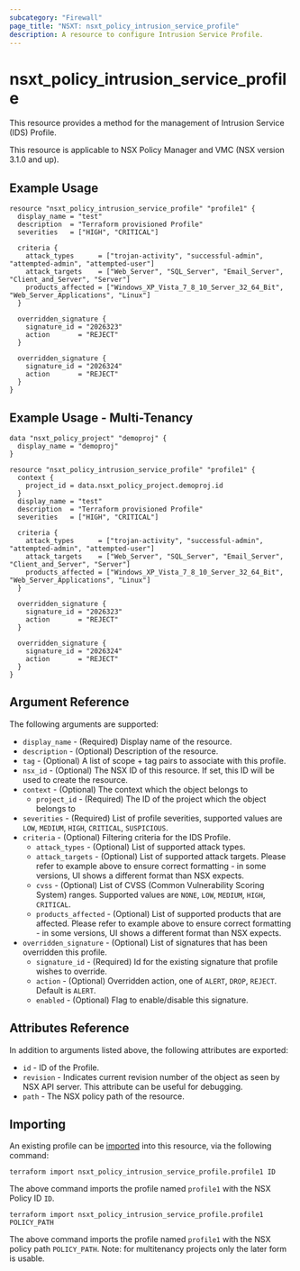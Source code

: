 ```yaml
---
subcategory: "Firewall"
page_title: "NSXT: nsxt_policy_intrusion_service_profile"
description: A resource to configure Intrusion Service Profile.
---
```


# nsxt_policy_intrusion_service_profile

This resource provides a method for the management of Intrusion Service (IDS) Profile.

This resource is applicable to NSX Policy Manager and VMC (NSX version 3.1.0 and up).

## Example Usage

```hcl
resource "nsxt_policy_intrusion_service_profile" "profile1" {
  display_name = "test"
  description  = "Terraform provisioned Profile"
  severities   = ["HIGH", "CRITICAL"]

  criteria {
    attack_types      = ["trojan-activity", "successful-admin", "attempted-admin", "attempted-user"]
    attack_targets    = ["Web_Server", "SQL_Server", "Email_Server", "Client_and_Server", "Server"]
    products_affected = ["Windows_XP_Vista_7_8_10_Server_32_64_Bit", "Web_Server_Applications", "Linux"]
  }

  overridden_signature {
    signature_id = "2026323"
    action       = "REJECT"
  }

  overridden_signature {
    signature_id = "2026324"
    action       = "REJECT"
  }
}
```

## Example Usage - Multi-Tenancy

```hcl
data "nsxt_policy_project" "demoproj" {
  display_name = "demoproj"
}

resource "nsxt_policy_intrusion_service_profile" "profile1" {
  context {
    project_id = data.nsxt_policy_project.demoproj.id
  }
  display_name = "test"
  description  = "Terraform provisioned Profile"
  severities   = ["HIGH", "CRITICAL"]

  criteria {
    attack_types      = ["trojan-activity", "successful-admin", "attempted-admin", "attempted-user"]
    attack_targets    = ["Web_Server", "SQL_Server", "Email_Server", "Client_and_Server", "Server"]
    products_affected = ["Windows_XP_Vista_7_8_10_Server_32_64_Bit", "Web_Server_Applications", "Linux"]
  }

  overridden_signature {
    signature_id = "2026323"
    action       = "REJECT"
  }

  overridden_signature {
    signature_id = "2026324"
    action       = "REJECT"
  }
}
```

## Argument Reference

The following arguments are supported:

* `display_name` - (Required) Display name of the resource.
* `description` - (Optional) Description of the resource.
* `tag` - (Optional) A list of scope + tag pairs to associate with this profile.
* `nsx_id` - (Optional) The NSX ID of this resource. If set, this ID will be used to create the resource.
* `context` - (Optional) The context which the object belongs to
  * `project_id` - (Required) The ID of the project which the object belongs to
* `severities` - (Required) List of profile severities, supported values are `LOW`, `MEDIUM`, `HIGH`, `CRITICAL`, `SUSPICIOUS`.
* `criteria` - (Optional) Filtering criteria for the IDS Profile.
  * `attack_types` - (Optional) List of supported attack types.
  * `attack_targets` - (Optional) List of supported attack targets. Please refer to example above to ensure correct formatting - in some versions, UI shows a different format than NSX expects.
  * `cvss` - (Optional) List of CVSS (Common Vulnerability Scoring System) ranges. Supported values are `NONE`, `LOW`, `MEDIUM`, `HIGH`, `CRITICAL`.
  * `products_affected` - (Optional) List of supported products that are affected. Please refer to example above to ensure correct formatting - in some versions, UI shows a different format than NSX expects.
* `overridden_signature` - (Optional) List of signatures that has been overridden this profile.
  * `signature_id` - (Required) Id for the existing signature that profile wishes to override.
  * `action` - (Optional) Overridden action, one of `ALERT`, `DROP`, `REJECT`. Default is `ALERT`.
  * `enabled` - (Optional) Flag to enable/disable this signature.

## Attributes Reference

In addition to arguments listed above, the following attributes are exported:

* `id` - ID of the Profile.
* `revision` - Indicates current revision number of the object as seen by NSX API server. This attribute can be useful for debugging.
* `path` - The NSX policy path of the resource.

## Importing

An existing profile can be [imported][docs-import] into this resource, via the following command:

[docs-import]: https://developer.hashicorp.com/terraform/cli/import

```shell
terraform import nsxt_policy_intrusion_service_profile.profile1 ID
```

The above command imports the profile named `profile1` with the NSX Policy ID `ID`.

```shell
terraform import nsxt_policy_intrusion_service_profile.profile1 POLICY_PATH
```

The above command imports the profile named `profile1` with the NSX policy path `POLICY_PATH`.
Note: for multitenancy projects only the later form is usable.
